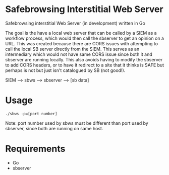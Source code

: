 # Safebrowsing Interstitial Web Server
Safebrowsing interstitial Web Server (in development) written in Go

The goal is the have a local web server that can be called by a SIEM as a workflow process, which would then call the sbserver to get an opinion on a URL.  This was created because there are CORS issues with attempting to call the local SB server directly from the SIEM. This serves as an intermediary which would not have same CORS issue since both it and sbserver are running locally. This also avoids having to modify the sbserver to add CORS headers, or to have it redirect to a site that it thinks is SAFE but perhaps is not but just isn't catalogued by SB (not good!).

SIEM --> sbws --> sbserver --> [sb data]

# Usage
```
./sbws -p=[port number]
```
Note: port number used by sbws must be different than port used by sbserver, since both are running on same host.

# Requirements
* Go
* sbserver
